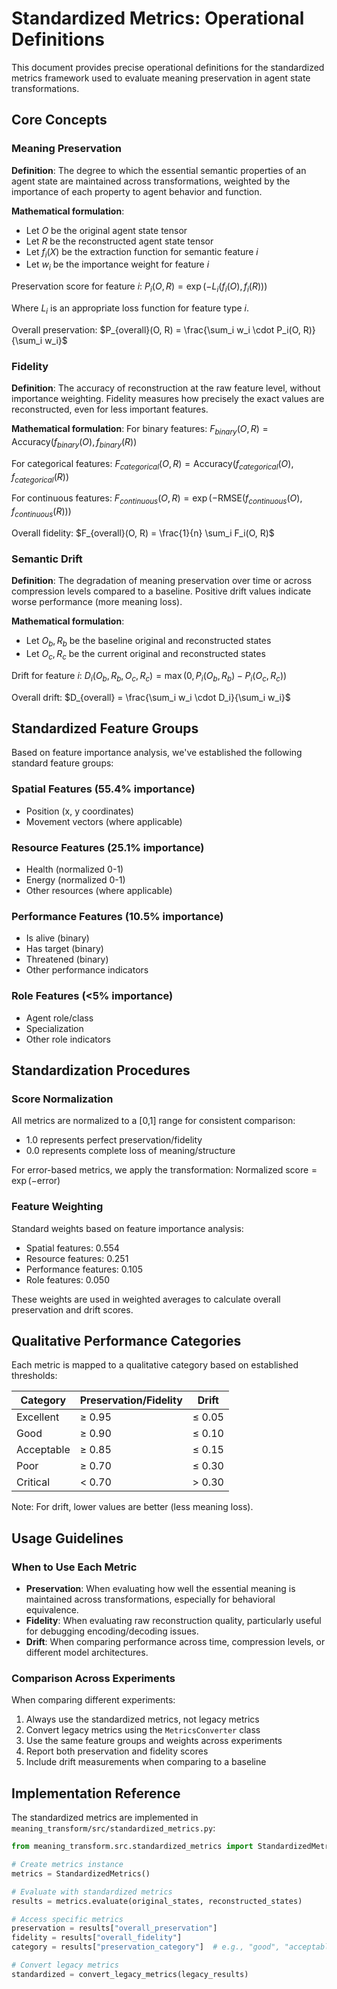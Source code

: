 # Standardized Metrics: Operational Definitions

This document provides precise operational definitions for the standardized metrics framework used to evaluate meaning preservation in agent state transformations.

## Core Concepts

### Meaning Preservation

**Definition**: The degree to which the essential semantic properties of an agent state are maintained across transformations, weighted by the importance of each property to agent behavior and function.

**Mathematical formulation**:
- Let $O$ be the original agent state tensor
- Let $R$ be the reconstructed agent state tensor
- Let $f_i(X)$ be the extraction function for semantic feature $i$
- Let $w_i$ be the importance weight for feature $i$

Preservation score for feature $i$:
$P_i(O, R) = \exp(-L_i(f_i(O), f_i(R)))$

Where $L_i$ is an appropriate loss function for feature type $i$.

Overall preservation:
$P_{overall}(O, R) = \frac{\sum_i w_i \cdot P_i(O, R)}{\sum_i w_i}$

### Fidelity

**Definition**: The accuracy of reconstruction at the raw feature level, without importance weighting. Fidelity measures how precisely the exact values are reconstructed, even for less important features.

**Mathematical formulation**:
For binary features:
$F_{binary}(O, R) = \text{Accuracy}(f_{binary}(O), f_{binary}(R))$

For categorical features:
$F_{categorical}(O, R) = \text{Accuracy}(f_{categorical}(O), f_{categorical}(R))$

For continuous features:
$F_{continuous}(O, R) = \exp(-\text{RMSE}(f_{continuous}(O), f_{continuous}(R)))$

Overall fidelity:
$F_{overall}(O, R) = \frac{1}{n} \sum_i F_i(O, R)$

### Semantic Drift

**Definition**: The degradation of meaning preservation over time or across compression levels compared to a baseline. Positive drift values indicate worse performance (more meaning loss).

**Mathematical formulation**:
- Let $O_b, R_b$ be the baseline original and reconstructed states
- Let $O_c, R_c$ be the current original and reconstructed states

Drift for feature $i$:
$D_i(O_b, R_b, O_c, R_c) = \max(0, P_i(O_b, R_b) - P_i(O_c, R_c))$

Overall drift:
$D_{overall} = \frac{\sum_i w_i \cdot D_i}{\sum_i w_i}$

## Standardized Feature Groups

Based on feature importance analysis, we've established the following standard feature groups:

### Spatial Features (55.4% importance)
- Position (x, y coordinates)
- Movement vectors (where applicable)

### Resource Features (25.1% importance)
- Health (normalized 0-1)
- Energy (normalized 0-1)
- Other resources (where applicable)

### Performance Features (10.5% importance)
- Is alive (binary)
- Has target (binary)
- Threatened (binary)
- Other performance indicators

### Role Features (<5% importance)
- Agent role/class
- Specialization
- Other role indicators

## Standardization Procedures

### Score Normalization

All metrics are normalized to a [0,1] range for consistent comparison:
- 1.0 represents perfect preservation/fidelity
- 0.0 represents complete loss of meaning/structure

For error-based metrics, we apply the transformation:
$\text{Normalized score} = \exp(-\text{error})$

### Feature Weighting

Standard weights based on feature importance analysis:
- Spatial features: 0.554
- Resource features: 0.251
- Performance features: 0.105
- Role features: 0.050

These weights are used in weighted averages to calculate overall preservation and drift scores.

## Qualitative Performance Categories

Each metric is mapped to a qualitative category based on established thresholds:

| Category | Preservation/Fidelity | Drift |
|----------|------------------------|-------|
| Excellent | ≥ 0.95 | ≤ 0.05 |
| Good | ≥ 0.90 | ≤ 0.10 |
| Acceptable | ≥ 0.85 | ≤ 0.15 |
| Poor | ≥ 0.70 | ≤ 0.30 |
| Critical | < 0.70 | > 0.30 |

Note: For drift, lower values are better (less meaning loss).

## Usage Guidelines

### When to Use Each Metric

- **Preservation**: When evaluating how well the essential meaning is maintained across transformations, especially for behavioral equivalence.
- **Fidelity**: When evaluating raw reconstruction quality, particularly useful for debugging encoding/decoding issues.
- **Drift**: When comparing performance across time, compression levels, or different model architectures.

### Comparison Across Experiments

When comparing different experiments:
1. Always use the standardized metrics, not legacy metrics
2. Convert legacy metrics using the `MetricsConverter` class
3. Use the same feature groups and weights across experiments
4. Report both preservation and fidelity scores
5. Include drift measurements when comparing to a baseline

## Implementation Reference

The standardized metrics are implemented in `meaning_transform/src/standardized_metrics.py`:

```python
from meaning_transform.src.standardized_metrics import StandardizedMetrics, convert_legacy_metrics

# Create metrics instance
metrics = StandardizedMetrics()

# Evaluate with standardized metrics
results = metrics.evaluate(original_states, reconstructed_states)

# Access specific metrics
preservation = results["overall_preservation"]
fidelity = results["overall_fidelity"]
category = results["preservation_category"]  # e.g., "good", "acceptable"

# Convert legacy metrics
standardized = convert_legacy_metrics(legacy_results)
``` 